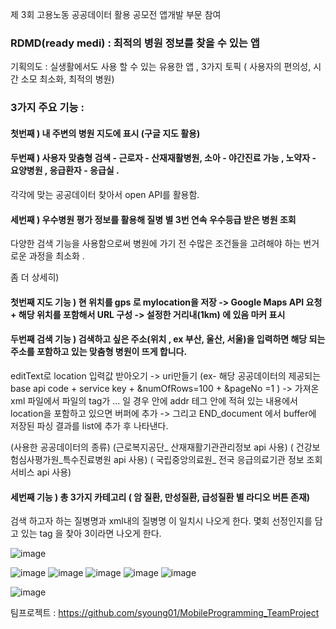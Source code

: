 제 3회 고용노동 공공데이터 활용 공모전 앱개발 부문 참여 

### RDMD(ready medi) : 최적의 병원 정보를 찾을 수 있는 앱 
기획의도 : 실생활에서도 사용 할 수 있는 유용한 앱 , 3가지 토픽 ( 사용자의 편의성, 시간 소모 최소화, 최적의 병원) 

### 3가지 주요 기능 : 
#### 첫번째 ) 내 주변의 병원 지도에 표시 (구글 지도 활용) 
#### 두번째 ) 사용자 맞춤형 검색 - 근로자 - 산재재활병원, 소아 - 야간진료 가능 , 노약자 - 요양병원 , 응급환자 - 응급실 . 
각각에 맞는 공공데이터 찾아서 open API를 활용함. 
#### 세번째 ) 우수병원 평가 정보를 활용해 질병 별 3번 연속 우수등급 받은 병원 조회 

다양한 검색 기능을 사용함으로써 병원에 가기 전 수많은 조건들을 고려해야 하는 번거로운 과정을 최소화 . 

좀 더 상세히)
#### 첫번째 지도 기능 )  현 위치를 gps 로 mylocation을 저장 -> Google Maps API 요청 + 해당 위치를 포함해서 URL 구성 -> 설정한 거리내(1km) 에 있음 마커 표시 


#### 두번째 검색 기능 ) 검색하고 싶은 주소(위치 , ex 부산, 울산, 서울)을 입력하면 해당 되는 주소를 포함하고 있는 맞춤형 병원이 뜨게 합니다.
editText로 location 입력값 받아오기 -> uri만들기 (ex- 해당 공공데이터의 제공되는 base api code + service key + &numOfRows=100 + &pageNo =1 ) 
-> 가져온 xml 파일에서 파일의 tag가 <addr>…</addr> 일 경우 안에 addr 테그 안에 적혀 있는 내용에서 location을 포함하고 있으면 버퍼에 추가
-> 그리고 END_document 에서 buffer에 저장된 파싱 결과를 list에 추가 후 나타낸다. 

(사용한 공공데이터의 종류) 
(근로복지공단_ 산재재활기관관리정보 api 사용) 
( 건강보험심사평가원_특수진료병원 api 사용) 
( 국립중앙의료원_ 전국 응급의료기관 정보 조회 서비스 api 사용) 

#### 세번째 기능 ) 총 3가지 카테고리  ( 암 질환, 만성질환, 급성질환 별 라디오 버튼 존재) 
검색 하고자 하는 질병명과 xml내의 질병명 이 일치시 나오게 한다. 
몇회 선정인지를 담고 있는 tag 을 찾아 3이라면 나오게 한다. 

![image](https://github.com/user-attachments/assets/db623dbb-def2-4610-9566-98705cf8cad0)

![image](https://github.com/user-attachments/assets/45102ba9-1498-4970-8cbf-1c8d6745bcea)
![image](https://github.com/user-attachments/assets/c0e421c2-6368-4a36-bda6-6bdc9839f132)
![image](https://github.com/user-attachments/assets/893e31a9-26dd-4e6d-898e-75f46d5ffa75)
![image](https://github.com/user-attachments/assets/6e5f67b1-09a7-40cf-b3a8-46d0627c85b4)
![image](https://github.com/user-attachments/assets/25a307ed-0a80-45bf-93b5-9c351fc7a319)

![image](https://github.com/user-attachments/assets/c4ea374e-0c7c-4c67-8f93-eeff15d4a483)

팀프로젝트 : https://github.com/syoung01/MobileProgramming_TeamProject
